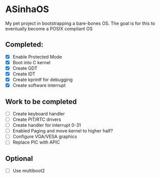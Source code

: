 # ASinhaOS

My pet project in bootstrapping a bare-bones OS. The goal is for this to eventually become a POSIX compliant OS

## Completed:
- [X] Enable Protected Mode
- [X] Boot into C kernel
- [X] Create GDT
- [X] Create IDT
- [X] Create kprintf for debugging
- [X] Create software interrupt

## Work to be completed
- [ ] Create keyboard handler
- [ ] Create PIT/RTC drivers
- [ ] Create handler for interrupt 0-31
- [ ] Enabled Paging and move kernel to higher half?
- [ ] Configure VGA/VESA graphics
- [ ] Replace PIC with APIC

## Optional
- [ ] Use multiboot2
